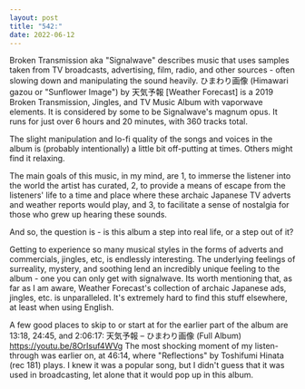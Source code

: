 ```yaml
---
layout: post
title: "542:"
date: 2022-06-12
---
```


Broken Transmission aka "Signalwave" describes music that uses samples taken from TV broadcasts, advertising, film, radio, and other sources - often slowing down and manipulating the sound heavily. ひまわり画像 (Himawari gazou or "Sunflower Image") by 天気予報 [Weather Forecast] is a 2019 Broken Transmission, Jingles, and TV Music Album with vaporwave elements. It is considered by some to be Signalwave's magnum opus. It runs for just over 6 hours and 20 minutes, with 360 tracks total. 

The slight manipulation and lo-fi quality of the songs and voices in the album is (probably intentionally) a little bit off-putting at times. Others might find it relaxing. 

The main goals of this music, in my mind, are 1, to immerse the listener into the world the artist has curated, 2, to provide a means of escape from the listeners' life to a time and place where these archaic Japanese TV adverts and weather reports would play, and 3, to facilitate a sense of nostalgia for those who grew up hearing these sounds. 

And so, the question is - is this album a step into real life, or a step out of it? 

Getting to experience so many musical styles in the forms of adverts and commercials, jingles, etc, is endlessly interesting. The underlying feelings of surreality, mystery, and soothing lend an incredibly unique feeling to the album - one you can only get with signalwave. Its worth mentioning that, as far as I am aware, Weather Forecast's collection of archaic Japanese ads, jingles, etc. is unparalleled. It's extremely hard to find this stuff elsewhere, at least when using English. 

A few good places to skip to or start at for the earlier part of the album are 13:18, 24:45, and 2:06:17:
 天気予報 – ひまわり画像 (Full Album)
https://youtu.be/8OrIsuf4WVg 
The most shocking moment of my listen-through was earlier on, at 46:14, where "Reflections" by Toshifumi Hinata (rec 181) plays. I knew it was a popular song, but I didn't guess that it was used in broadcasting, let alone that it would pop up in this album.
